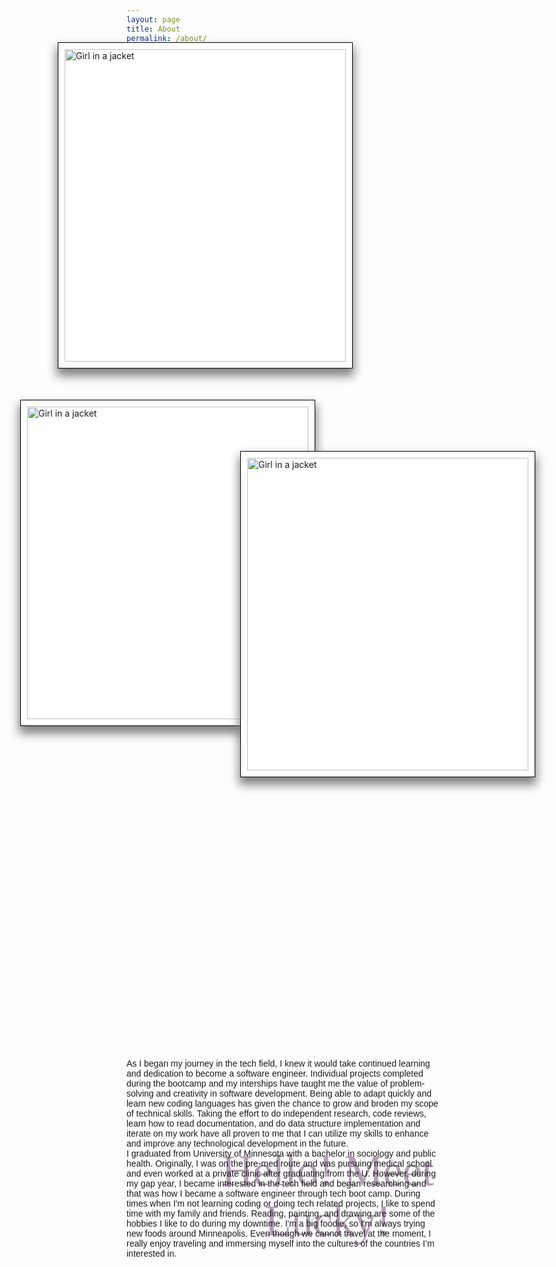 ```yaml
---
layout: page
title: About
permalink: /about/
---
```

<div>
<img src="/personal_portfolio/assets/img/pexels/hike.JPG" alt="Girl in a jacket" style="float:left;position:relative;right:110px;bottom:30px;border: solid white 10px;padding:10px;background-color:white;border:solid #000 0.5px;box-shadow: 0px 10px 15px 2px grey;width:450px;height:500px"> 
</div>
<div>
<img src="/personal_portfolio/assets/img/pexels/original.jpeg" alt="Girl in a jacket" style="float:center;position:relative;right:170px;top:20px;border: solid white 10px;padding:10px;background-color:white;border:solid #000 0.5px;box-shadow: 0px 10px 15px 2px grey;width:450px;height:500px"> 
</div>
<div>
<img src="/personal_portfolio/assets/img/pexels/coffee.JPG" alt="Girl in a jacket" style="float:right;position:relative;left:150px;bottom:420px;border: solid white 10px;padding:10px;background-color:white;border:solid #000 0.5px;box-shadow: 0px 10px 15px 2px grey;width:450px;height:500px"> 
</div>
<div style="font-family:Brush Script MT;text-align:center;font-size:70px;position:relative;top:170px;left:70px;color:#b39eb5;">
<p>
Hello! Meet Lucky!
</p>
</div>
<div style="position:relative;bottom:200px;">
<article style="font-family:sans-serif;font-weight:100;">
As I began my journey in the tech field, I knew it would take continued learning and dedication to become a software engineer. Individual projects completed during the bootcamp and my interships have taught me the value of problem-solving and creativity in software development. Being able to adapt quickly and learn new coding languages has given the chance to grow and broden my scope of technical skills. Taking the effort to do independent research, code reviews, learn how to read documentation, and do data structure implementation and iterate on my work have all proven to me that I can utilize my skills to enhance and improve any technological development in the future.
</article>

<article style="font-family:sans-serif;font-weight:100;">
I graduated from University of Minnesota with a bachelor in sociology and public health. Originally, I was on the pre-med route and was pursuing medical school and even worked at a private clinic after graduating from the U. However, during my gap year, I became interested in the tech field and began researching and that was how I became a software engineer through tech boot camp. During times when I'm not learning coding or doing tech related projects, I like to spend time with my family and friends. Reading, painting, and drawing are some of the hobbies I like to do during my downtime. I'm a big foodie, so I'm always trying new foods around Minneapolis. Even though we cannot travel at the moment, I really enjoy traveling and immersing myself into the cultures of the countries I’m interested in.
</article>

</div>

